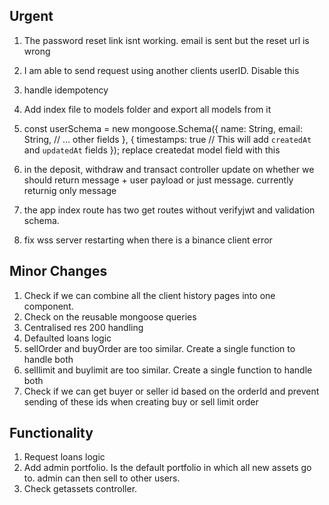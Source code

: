 ## Urgent

1. The password reset link isnt working. email is sent but the reset url is wrong
2. I am able to send request using another clients userID. Disable this
3. handle idempotency

4. Add index file to models folder and export all models from it
5. const userSchema = new mongoose.Schema({
   name: String,
   email: String,
   // ... other fields
   }, {
   timestamps: true // This will add `createdAt` and `updatedAt` fields
   }); replace createdat model field with this

6. in the deposit, withdraw and transact controller update on whether we should return message + user payload or just message. currently returnig only message

7. the app index route has two get routes without verifyjwt and validation schema.
8. fix wss server restarting when there is a binance client error

## Minor Changes

1. Check if we can combine all the client history pages into one component.
2. Check on the reusable mongoose queries
3. Centralised res 200 handling
4. Defaulted loans logic
5. sellOrder and buyOrder are too similar. Create a single function to handle both
6. selllimit and buylimit are too similar. Create a single function to handle both
7. Check if we can get buyer or seller id based on the orderId and prevent sending of these ids when creating buy or sell limit order

## Functionality

1. Request loans logic
2. Add admin portfolio. Is the default portfolio in which all new assets go to. admin can then sell to other users.
3. Check getassets controller.

